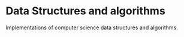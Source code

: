 # Data Structures and algorithms
Implementations of computer science data structures and algorithms.
